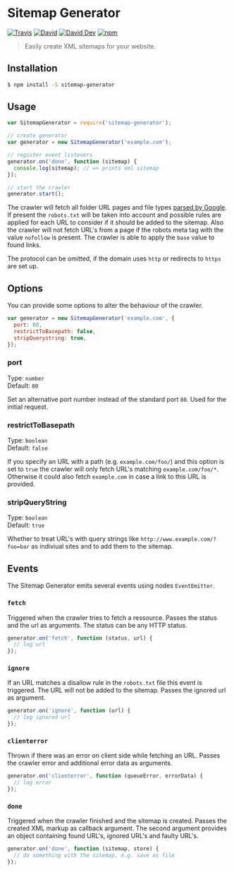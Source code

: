 # Sitemap Generator

[![Travis](https://img.shields.io/travis/lgraubner/sitemap-generator.svg)](https://travis-ci.org/lgraubner/sitemap-generator) [![David](https://img.shields.io/david/lgraubner/sitemap-generator.svg)](https://david-dm.org/lgraubner/sitemap-generator) [![David Dev](https://img.shields.io/david/dev/lgraubner/sitemap-generator.svg)](https://david-dm.org/lgraubner/sitemap-generator#info=devDependencies) [![npm](https://img.shields.io/npm/v/sitemap-generator-cli.svg)](https://www.npmjs.com/package/sitemap-generator)

> Easily create XML sitemaps for your website.

## Installation

```BASH
$ npm install -S sitemap-generator
```

## Usage
```JavaScript
var SitemapGenerator = require('sitemap-generator');

// create generator
var generator = new SitemapGenerator('example.com');

// register event listeners
generator.on('done', function (sitemap) {
  console.log(sitemap); // => prints xml sitemap
});

// start the crawler
generator.start();
```

The crawler will fetch all folder URL pages and file types [parsed by Google](https://support.google.com/webmasters/answer/35287?hl=en). If present the `robots.txt` will be taken into account and possible rules are applied for each URL to consider if it should be added to the sitemap. Also the crawler will not fetch URL's from a page if the robots meta tag with the value `nofollow` is present. The crawler is able to apply the `base` value to found links.

The protocol can be omitted, if the domain uses `http` or redirects to `https` are set up.

## Options

You can provide some options to alter the behaviour of the crawler.

```JavaScript
var generator = new SitemapGenerator('example.com', {
  port: 80,
  restrictToBasepath: false,
  stripQuerystring: true,
});
```

### port

Type: `number`  
Default: `80`

Set an alternative port number instead of the standard port `80`. Used for the initial request.

### restrictToBasepath

Type: `boolean`  
Default: `false`

If you specify an URL with a path (e.g. `example.com/foo/`) and this option is set to `true` the crawler will only fetch URL's matching `example.com/foo/*`. Otherwise it could also fetch `example.com` in case a link to this URL is provided.

### stripQueryString

Type: `boolean`  
Default: `true`

Whether to treat URL's with query strings like `http://www.example.com/?foo=bar` as indiviual sites and to add them to the sitemap.

## Events

The Sitemap Generator emits several events using nodes `EventEmitter`.

### `fetch`

Triggered when the crawler tries to fetch a ressource. Passes the status and the url as arguments. The status can be any HTTP status.

```JavaScript
generator.on('fetch', function (status, url) {
  // log url
});
```

### `ignore`

If an URL matches a disallow rule in the `robots.txt` file this event is triggered. The URL will not be added to the sitemap. Passes the ignored url as argument.

```JavaScript
generator.on('ignore', function (url) {
  // log ignored url
});
```

### `clienterror`

Thrown if there was an error on client side while fetching an URL. Passes the crawler error and additional error data as arguments.

```JavaScript
generator.on('clienterror', function (queueError, errorData) {
  // log error
});
```

### `done`

Triggered when the crawler finished and the sitemap is created. Passes the created XML markup as callback argument. The second argument provides an object containing found URL's, ignored URL's and faulty URL's.

```JavaScript
generator.on('done', function (sitemap, store) {
  // do something with the sitemap, e.g. save as file
});
```
